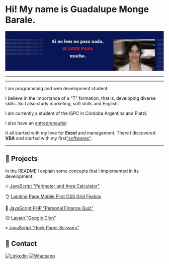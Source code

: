 # Hi! My name is Guadalupe Monge Barale. 

![Si lees pasa](/p.jpg)
***
***
I am programming and web development student.

I believe in the importance of a "T" formation, that is, developing diverse skills. So I also study marketing, soft skills and English. 

I am currently a student of the ISPC in Córdoba Argentina and Platzi.

I also have an [entrepreneurial](https://paranegociode.com.ar/blog) 

It all started with my love for **Excel** and management. There I discovered **VBA** and started with my first["softwares"](https://paranegociode.com.ar/softwares).

---
## :rocket: Projects

In the README I explain some concepts that I implemented in its development.

🔥  [JavaScript "Perimeter and Area Calculator"](https://github.com/GuadaMongeBarale/math-javascript)

:ok_hand:  [Landing Page Mobile First CSS Grid Fexbox](https://github.com/GuadaMongeBarale/LandingMobileFirst)

:school:  [JavaScript PHP "Personal Finance Quiz"](https://github.com/practicaproISPC/grupo-5-g5)

:wink:  [Layaut "Google Clon"](https://github.com/GuadaMongeBarale/clonGoogle)

:fist:  [JavaScript "Rock Paper Scissors"](https://github.com/GuadaMongeBarale/piedraPapelTijera)


## :iphone: Contact

[![Linkedin](https://img.shields.io/badge/Linkedin-0e76a8?style=for-the-badge&logo=linkedin&logoColor=white&labelColor=101010)](https://www.linkedin.com/in/guadalupe-monge-barale/)
[![Whatsapp](https://img.shields.io/badge/Whatsapp-00bb2d?style=for-the-badge&logo=whatsapp&logoColor=white&labelColor=101010)](https://wa.me/message/IYDH5V7JCWA6B1)
